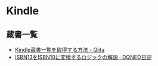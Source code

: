 # Kindle

## 蔵書一覧

- [Kindle蔵書一覧を取得する方法 - Qiita](https://qiita.com/taka_hira/items/8a9181c0733de2c9f8ee)
- [ISBN13をISBN10に変換するロジックの解説 · DQNEO日記](http://dqn.sakusakutto.jp/2013/10/isbn13isbn10.html)
